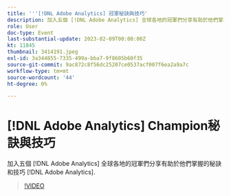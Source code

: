 ```yaml
---
title: '''[!DNL Adobe Analytics] 冠軍秘訣與技巧'
description: 加入五個 [!DNL Adobe Analytics] 全球各地的冠軍們分享有助於他們掌握的秘訣和技巧 [!DNL Adobe Analytics].
role: User
doc-type: Event
last-substantial-update: 2023-02-09T00:00:00Z
kt: 11845
thumbnail: 3414191.jpeg
exl-id: 3a344855-7335-499a-bba7-9f8605b60f35
source-git-commit: 9ac872c8f56dc25207ce0537acf007f6ea2a9a7c
workflow-type: tm+mt
source-wordcount: '44'
ht-degree: 0%

---
```


# [!DNL Adobe Analytics] Champion秘訣與技巧

加入五個 [!DNL Adobe Analytics] 全球各地的冠軍們分享有助於他們掌握的秘訣和技巧 [!DNL Adobe Analytics].

>[!VIDEO](https://video.tv.adobe.com/v/3414191/?quality=12&learn=on)
